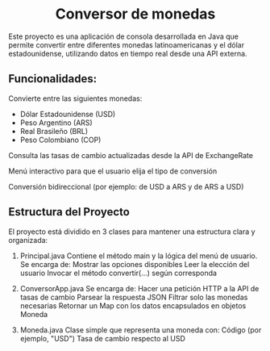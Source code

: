 <h1 align="center"> Conversor de monedas </h1>
Este proyecto es una aplicación de consola desarrollada en Java que permite convertir entre diferentes monedas latinoamericanas y el dólar estadounidense, utilizando datos en tiempo real desde una API externa.

## Funcionalidades:
Convierte entre las siguientes monedas:
- Dólar Estadounidense (USD)
- Peso Argentino (ARS)
- Real Brasileño (BRL)
- Peso Colombiano (COP)

Consulta las tasas de cambio actualizadas desde la API de ExchangeRate

Menú interactivo para que el usuario elija el tipo de conversión

Conversión bidireccional (por ejemplo: de USD a ARS y de ARS a USD)

## Estructura del Proyecto
El proyecto está dividido en 3 clases para mantener una estructura clara y organizada:

1. Principal.java
Contiene el método main y la lógica del menú de usuario. Se encarga de:
Mostrar las opciones disponibles
Leer la elección del usuario
Invocar el método convertir(...) según corresponda

2. ConversorApp.java
Se encarga de:
Hacer una petición HTTP a la API de tasas de cambio
Parsear la respuesta JSON
Filtrar solo las monedas necesarias
Retornar un Map con los datos encapsulados en objetos Moneda

3. Moneda.java
Clase simple que representa una moneda con:
Código (por ejemplo, "USD")
Tasa de cambio respecto al USD
